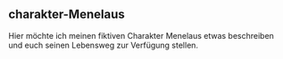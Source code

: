 ## charakter-Menelaus

Hier möchte ich meinen fiktiven Charakter Menelaus etwas beschreiben und euch seinen Lebensweg zur Verfügung stellen.
